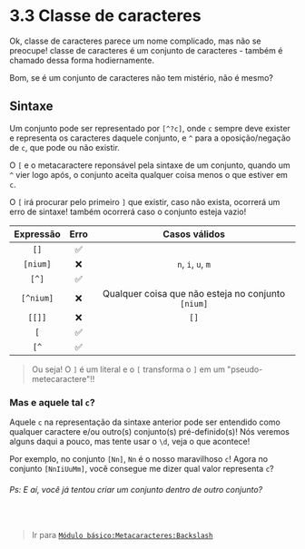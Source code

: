 # 3.3 Classe de caracteres

Ok, classe de caracteres parece um nome complicado, mas não se preocupe! classe de caracteres é um conjunto de caracteres - também é chamado dessa forma hodiernamente.

Bom, se é um conjunto de caracteres não tem mistério, não é mesmo?

## Sintaxe
Um conjunto pode ser representado por `[^?c]`, onde `c` sempre deve exister e representa os caracteres daquele conjunto, e `^` para a oposição/negação de `c`, que pode ou não existir.

O `[` e o metacaractere reponsável pela sintaxe de um conjunto, quando um `^` vier logo após, o conjunto aceita qualquer coisa menos o que estiver em `c`.

O `[` irá procurar pelo primeiro `]` que existir, caso não exista, ocorrerá um erro de sintaxe! também ocorrerá caso o conjunto esteja vazio!

<div align="center">

| Expressão | Erro | Casos válidos |
| :-: | :-: | :-: |
| `[]` | ✅ | |
| `[nium]` | ❌ | `n`, `i`, `u`, `m` |
| `[^]` | ✅ | |
| `[^nium]` | ❌ | Qualquer coisa que não esteja no conjunto `[nium]` |
| `[[]]` | ❌ | `[]` |
| `[` | ✅ | |
| `[^` | ✅ | |
</div>

> Ou seja! O `]` é um literal e o `[` transforma o `]` em um "pseudo-metecaractere"!!

### Mas e aquele tal `c`?
Aquele `c` na representação da sintaxe anterior pode ser entendido como qualquer caractere e/ou outro(s) conjunto(s) pré-definido(s)! Nós veremos alguns daqui a pouco, mas tente usar o `\d`, veja o que acontece!

Por exemplo, no conjunto `[Nn]`, `Nn` é o nosso maravilhoso `c`! Agora no conjunto `[NnIiUuMm]`, você consegue me dizer qual valor representa `c`?

###### Ps: E aí, você já tentou criar um conjunto dentro de outro conjunto?
<br>

> Ir para [`Módulo básico:Metacaracteres:Backslash`](backslash.md)
